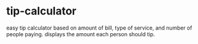 # tip-calculator

easy tip calculator based on amount of bill, type of service, and number of people paying. displays the amount each person should tip. 
